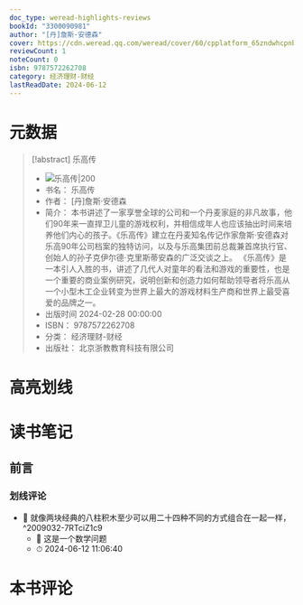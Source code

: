 ```yaml
---
doc_type: weread-highlights-reviews
bookId: "3300090981"
author: "[丹]詹斯·安德森"
cover: https://cdn.weread.qq.com/weread/cover/60/cpplatform_65zndwhcpnbev5n6ygzvjt/t7_cpplatform_65zndwhcpnbev5n6ygzvjt1710493131.jpg
reviewCount: 1
noteCount: 0
isbn: 9787572262708
category: 经济理财-财经
lastReadDate: 2024-06-12
---
```

# 元数据
> [!abstract] 乐高传
> - ![ 乐高传|200](https://cdn.weread.qq.com/weread/cover/60/cpplatform_65zndwhcpnbev5n6ygzvjt/t7_cpplatform_65zndwhcpnbev5n6ygzvjt1710493131.jpg)
> - 书名： 乐高传
> - 作者： [丹]詹斯·安德森
> - 简介： 本书讲述了一家享誉全球的公司和一个丹麦家庭的非凡故事，他们90年来一直捍卫儿童的游戏权利，并相信成年人也应该抽出时间来培养他们内心的孩子。《乐高传》建立在丹麦知名传记作家詹斯·安德森对乐高90年公司档案的独特访问，以及与乐高集团前总裁兼首席执行官、创始人的孙子克伊尔德·克里斯蒂安森的广泛交谈之上。
《乐高传》是一本引人入胜的书，讲述了几代人对童年的看法和游戏的重要性，也是一个重要的商业案例研究，说明创新和创造力如何帮助领导者将乐高从一个小型木工企业转变为世界上最大的游戏材料生产商和世界上最受喜爱的品牌之一。
> - 出版时间 2024-02-28 00:00:00
> - ISBN： 9787572262708
> - 分类： 经济理财-财经
> - 出版社： 北京浙教教育科技有限公司

# 高亮划线

# 读书笔记

## 前言

### 划线评论
- 📌 就像两块经典的八柱积木至少可以用二十四种不同的方式组合在一起一样，  ^2009032-7RTciZ1c9
    - 💭 这是一个数学问题
    - ⏱ 2024-06-12 11:06:40
   
# 本书评论
